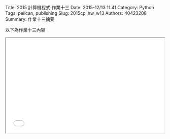 Title: 2015 計算機程式 作業十三
Date: 2015-12/13 11:41
Category: Python
Tags: pelican, publishing
Slug: 2015cp_hw_w13
Authors: 40423208
Summary: 作業十三摘要

以下為作業十三內容

<iframe src="40423208_cp_w13_p.html" width="500" height="300"></iframe>
